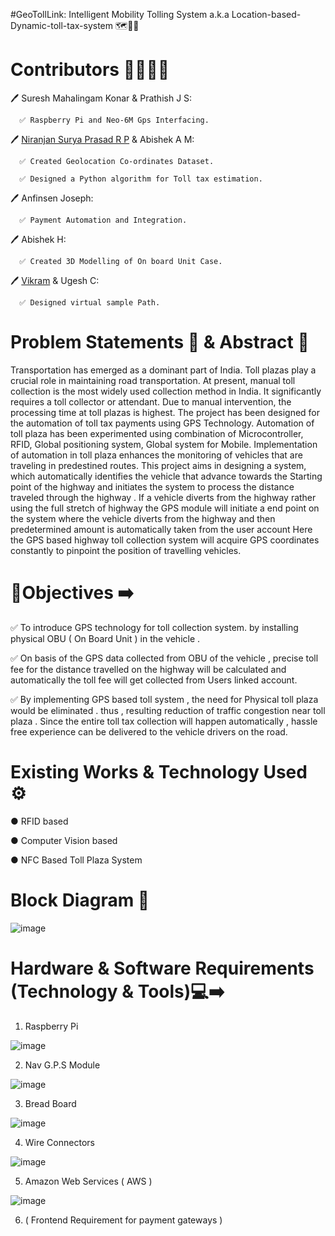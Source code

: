 #GeoTollLink: Intelligent Mobility Tolling System 
a.k.a Location-based-Dynamic-toll-tax-system 🗺️📌🚗

# Contributors 👨🏻‍💻📝

🖊 Suresh Mahalingam Konar & Prathish J S: 
   
      ✅ Raspberry Pi and Neo-6M Gps Interfacing.
   
🖊 [Niranjan Surya Prasad R P](https://github.com/NiranjanJoker) & Abishek A M: 

      ✅ Created Geolocation Co-ordinates Dataset. 
   
      ✅ Designed a Python algorithm for Toll tax estimation. 
 
🖊 Anfinsen Joseph:

      ✅ Payment Automation and Integration.

🖊 Abishek H: 

      ✅ Created 3D Modelling of On board Unit Case.  

🖊 [Vikram](https://github.com/Vikram1812) & Ugesh C: 

      ✅ Designed virtual sample Path.

# Problem Statements 📌 & Abstract 📝

   Transportation has emerged as a dominant part of India. Toll plazas play a crucial role in maintaining road transportation. At present, manual toll collection is the most widely used collection method in India. It significantly requires a toll collector or attendant. Due to manual intervention, the processing time at toll plazas is highest. The project has been designed for the automation of toll tax payments using GPS Technology. Automation of toll plaza has been experimented using combination of Microcontroller, RFID, Global positioning system, Global system for Mobile. Implementation of automation in toll plaza enhances the monitoring of vehicles that are traveling in predestined routes. This project aims in designing a system, which automatically identifies the vehicle that advance towards the Starting point of the highway and initiates the system to process the distance traveled through the highway . If a vehicle diverts from the highway rather using the full stretch of highway the GPS module will initiate a end point on the system where the vehicle diverts from the highway and  then predetermined amount is automatically taken from the user account Here the GPS based highway toll collection system will acquire GPS coordinates constantly to pinpoint the position of travelling vehicles.
         
# 🎯Objectives ➡️

✅ To introduce GPS technology for toll collection system. by installing physical OBU ( On Board Unit ) in the vehicle .

✅ On basis of the GPS data collected from  OBU of the vehicle , precise toll fee for the distance travelled on the highway will be calculated and automatically the        toll fee will get collected from Users linked account.

✅ By implementing GPS based toll system , the need for Physical toll plaza would be eliminated . thus , resulting reduction of traffic congestion near toll plaza .        Since the entire toll tax collection will happen automatically , hassle free experience can be delivered to the vehicle drivers on the road.

# Existing Works & Technology Used ⚙️

●	RFID based

●	Computer Vision based

●	NFC Based Toll Plaza System

# Block Diagram 🧠

![image](https://user-images.githubusercontent.com/74930080/216288098-2c5f50fa-0302-4aae-8f20-7c1ee91820d9.png)

# Hardware & Software Requirements (Technology & Tools)💻➡️

1) Raspberry Pi 

![image](https://user-images.githubusercontent.com/74930080/216290918-4ed5dbca-a83b-4487-885f-e76bd46c3304.png)


2) Nav G.P.S Module 

![image](https://user-images.githubusercontent.com/74930080/216291167-5da5a190-0155-48cb-80e8-270f1e7e16b6.png)


3) Bread Board 

![image](https://user-images.githubusercontent.com/74930080/216291651-3f6696ae-bd8e-4c6b-9906-5e39942da3ca.png)


4) Wire Connectors 

![image](https://user-images.githubusercontent.com/74930080/216294109-0c46c36c-a79e-4672-b04a-3d0cfe3b1ba2.png)


5) Amazon Web Services ( AWS ) 

![image](https://user-images.githubusercontent.com/74930080/216291919-a0de1552-30c8-421b-baf1-2b73237d3a59.png)


6) ( Frontend Requirement for payment gateways )

